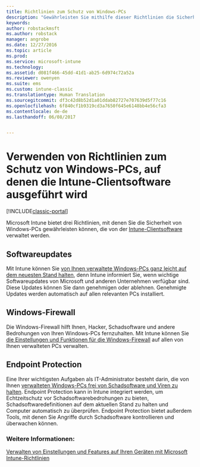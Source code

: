```yaml
---
title: Richtlinien zum Schutz von Windows-PCs
description: "Gewährleisten Sie mithilfe dieser Richtlinien die Sicherheit von Windows-PCs, wenn diese mit der Intune-Clientsoftware verwaltet werden."
keywords: 
author: robstackmsft
ms.author: robstack
manager: angrobe
ms.date: 12/27/2016
ms.topic: article
ms.prod: 
ms.service: microsoft-intune
ms.technology: 
ms.assetid: d081f466-45dd-41d1-ab25-6d974c72a52a
ms.reviewer: owenyen
ms.suite: ems
ms.custom: intune-classic
ms.translationtype: Human Translation
ms.sourcegitcommit: df3c42d8b52d1a01ddab82727e707639d5f77c16
ms.openlocfilehash: 6f840cf1b9319cd3a7650f645e6148bb4e56cfa3
ms.contentlocale: de-de
ms.lasthandoff: 06/08/2017


---
```


# <a name="use-policies-to-help-protect-windows-pcs-that-run-the-intune-client-software"></a>Verwenden von Richtlinien zum Schutz von Windows-PCs, auf denen die Intune-Clientsoftware ausgeführt wird

[!INCLUDE[classic-portal](../includes/classic-portal.md)]

Microsoft Intune bietet drei Richtlinien, mit denen Sie die Sicherheit von Windows-PCs gewährleisten können, die von der [Intune-Clientsoftware](manage-windows-pcs-with-microsoft-intune.md) verwaltet werden.


## <a name="software-updates"></a>Softwareupdates

Mit Intune können Sie [von Ihnen verwaltete Windows-PCs ganz leicht auf dem neuesten Stand halten](keep-windows-pcs-up-to-date-with-software-updates-in-microsoft-intune.md), denn Intune informiert Sie, wenn wichtige Softwareupdates von Microsoft und anderen Unternehmen verfügbar sind. Diese Updates können Sie dann genehmigen oder ablehnen. Genehmigte Updates werden automatisch auf allen relevanten PCs installiert.

## <a name="windows-firewall"></a>Windows-Firewall

Die Windows-Firewall hilft Ihnen, Hacker, Schadsoftware und andere Bedrohungen von Ihren Windows-PCs fernzuhalten. Mit Intune können Sie [die Einstellungen und Funktionen für die Windows-Firewall](help-protect-windows-pcs-using-windows-firewall-policies-in-microsoft-intune.md) auf allen von Ihnen verwalteten PCs verwalten.

## <a name="endpoint-protection"></a>Endpoint Protection

Eine Ihrer wichtigsten Aufgaben als IT-Administrator besteht darin, die von Ihnen [verwalteten Windows-PCs frei von Schadsoftware und Viren zu halten](help-secure-windows-pcs-with-endpoint-protection-for-microsoft-intune.md). Endpoint Protection kann in Intune integriert werden, um Echtzeitschutz vor Schadsoftwarebedrohungen zu bieten, Schadsoftwaredefinitionen auf dem aktuellen Stand zu halten und Computer automatisch zu überprüfen. Endpoint Protection bietet außerdem Tools, mit denen Sie Angriffe durch Schadsoftware kontrollieren und überwachen können.



### <a name="see-also"></a>Weitere Informationen:
[Verwalten von Einstellungen und Features auf Ihren Geräten mit Microsoft Intune-Richtlinien](manage-settings-and-features-on-your-devices-with-microsoft-intune-policies.md)

